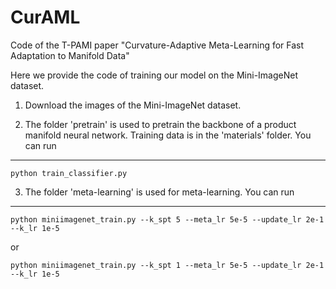 # CurAML
Code of the T-PAMI paper "Curvature-Adaptive Meta-Learning for Fast Adaptation to Manifold Data"

Here we provide the code of training our model on the Mini-ImageNet dataset.

1. Download the images of the Mini-ImageNet dataset.

2. The folder 'pretrain' is used to pretrain the backbone of a product manifold neural network. Training data is in the 'materials' folder.
You can run
-------
```
python train_classifier.py 
```

3. The folder 'meta-learning' is used for meta-learning. You can run 
-------
```
python miniimagenet_train.py --k_spt 5 --meta_lr 5e-5 --update_lr 2e-1 --k_lr 1e-5
```
or
```
python miniimagenet_train.py --k_spt 1 --meta_lr 5e-5 --update_lr 2e-1 --k_lr 1e-5
```
